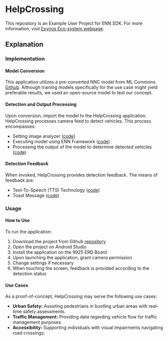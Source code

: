 # HelpCrossing
This repository is an Example User Project for ENN SDK.
For more information, visit [Exynos Eco-system webpage](https://soc-developer.semiconductor.samsung.com/).

## Explanation
### Implementation
#### Model Conversion
This application utilizes a pre-converted NNC model from ML Commons [Github](https://github.com/mlcommons/mobile_models/blob/main/v2_0/Samsung/od.nnc).
Although training models specifically for the use case might yield preferable results, we used an open-source model to test our concept.

#### Detection and Output Processing
Upon conversion, import the model to the HelpCrossing application.
HelpCrossing processes camera feed to detect vehicles.
This process encompasses:
- Setting image analyzer ([code](https://github.com/exynos-eco/HelpCrossing/blob/main/app/src/main/java/com/samsung/helpcrossing/fragments/CameraFragment.kt#L106))
- Executing model using ENN Framework ([code](https://github.com/exynos-eco/HelpCrossing/blob/main/app/src/main/java/com/samsung/helpcrossing/executor/ModelExecutor.kt#L65))
- Processing the output of the model to determine detected vehicles ([code](https://github.com/exynos-eco/HelpCrossing/blob/main/app/src/main/java/com/samsung/helpcrossing/executor/ModelExecutor.kt#L114))

#### Detection Feedback
When invoked, HelpCrossing provides detection feedback.
The means of feedback are:
- Text-To-Speech (TTS) Technology ([code](https://github.com/exynos-eco/HelpCrossing/blob/main/app/src/main/java/com/samsung/helpcrossing/executor/CrossingEvent.kt#L32))
- Toast Message ([code](https://github.com/exynos-eco/HelpCrossing/blob/main/app/src/main/java/com/samsung/helpcrossing/executor/CrossingEvent.kt#L31))


### Usage
#### How to Use
To run the application:
1. Download the project from Github [repository](https://github.com/exynos-eco/HelpCrossing/tree/main)
1. Open the project on Android Studio
1. Install the application on the 9925 ERD Board
1. Upon launching the application, grant camera permission
1. Change settings if necessary
1. When touching the screen, feedback is provided according to the detection status

#### Use Cases
As a proof-of-concept, HelpCrossing may serve the following use cases:
- **Urban Safety:** Assisting pedestrians in bustling urban areas with real-time safety assessments.
- **Traffic Management:** Providing data regarding vehicle flow for traffic management purposes.
- **Accessibility:** Supporting individuals with visual impairments navigating road crossings.
